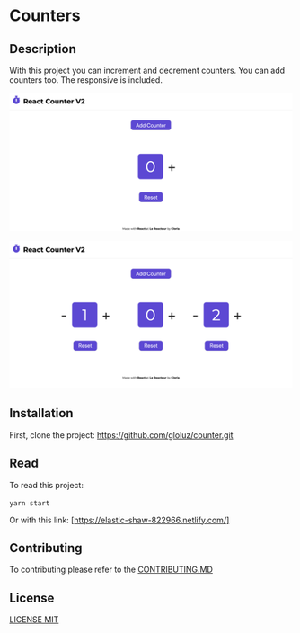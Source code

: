 # Counters

## Description

With this project you can increment and decrement counters. You can add counters too. The responsive is included.

![](capture2.png)

![](capture.png)

## Installation

First, clone the project: https://github.com/gloluz/counter.git

## Read

To read this project:

`yarn start`

Or with this link: [https://elastic-shaw-822966.netlify.com/]

## Contributing

To contributing please refer to the [CONTRIBUTING.MD](CONTRIBUTING.MD)

## License

[LICENSE MIT](LICENSE)
